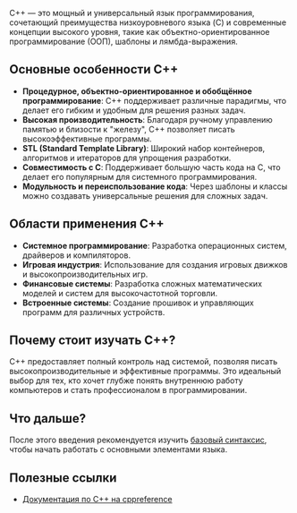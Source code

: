 C++ — это мощный и универсальный язык программирования, сочетающий преимущества низкоуровневого языка (C) и современные концепции высокого уровня, такие как объектно-ориентированное программирование (ООП), шаблоны и лямбда-выражения.

## Основные особенности C++

- **Процедурное, объектно-ориентированное и обобщённое программирование**: C++ поддерживает различные парадигмы, что делает его гибким и удобным для решения разных задач.
- **Высокая производительность**: Благодаря ручному управлению памятью и близости к "железу", C++ позволяет писать высокоэффективные программы.
- **STL (Standard Template Library)**: Широкий набор контейнеров, алгоритмов и итераторов для упрощения разработки.
- **Совместимость с C**: Поддерживает большую часть кода на C, что делает его популярным для системного программирования.
- **Модульность и переиспользование кода**: Через шаблоны и классы можно создавать универсальные решения для сложных задач.

## Области применения C++

- **Системное программирование**: Разработка операционных систем, драйверов и компиляторов.
- **Игровая индустрия**: Использование для создания игровых движков и высокопроизводительных игр.
- **Финансовые системы**: Разработка сложных математических моделей и систем для высокочастотной торговли.
- **Встроенные системы**: Создание прошивок и управляющих программ для различных устройств.

## Почему стоит изучать C++?

C++ предоставляет полный контроль над системой, позволяя писать высокопроизводительные и эффективные программы. Это идеальный выбор для тех, кто хочет глубже понять внутреннюю работу компьютеров и стать профессионалом в программировании.

## Что дальше?

После этого введения рекомендуется изучить [базовый синтаксис](Синтаксис.md), чтобы начать работать с основными элементами языка.

## Полезные ссылки

- [Документация по C++ на cppreference](https://en.cppreference.com/)
